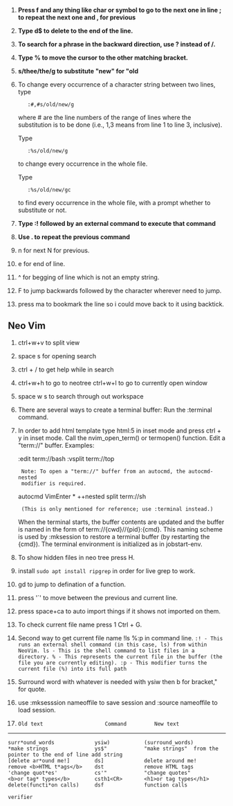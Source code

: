 1. **Press f and any thing like char or symbol to go to the next one in line ; to repeat the next one and , for previous**
2. **Type d$ to delete to the end of the line.**
3. **To search for a phrase in the backward direction, use ? instead of /.**
4. **Type % to move the cursor to the other matching bracket.**
5. **s/thee/the/g to substitute "new" for "old**
6. To change every occurrence of a character string between two lines, type
  
          :#,#s/old/new/g
  
      where # are the line numbers of the range of lines where the
      substitution is to be done (i.e., 1,3 means from line 1 to line 3, inclusive).
  
      Type
  
          :%s/old/new/g
  
      to change every occurrence in the whole file.
  
      Type
  
          :%s/old/new/gc
  
      to find every occurrence in the whole file, with a prompt whether to
      substitute or not.
7. **Type :! followed by an external command to execute that command**
8. **Use . to repeat the previous command**
9. n for next N for previous.
10. e for end of line.
11. ^ for begging of line which is not an empty string.
12. F to jump backwards followed by the character wherever need to jump.
13. press ma to bookmark the line so i could move back to it using backtick.
## Neo Vim
1. ctrl+w+v to split view
2. space s for opening search
3. ctrl + / to get help while in search
4. ctrl+w+h to go to neotree ctrl+w+l to go to currently open window
5. space w s to search through out workspace
6.  There are several ways to create a terminal buffer:
    Run the :terminal command.
7. In order to add html template type html:5 in inset mode and press ctrl + y in inset mode.
    Call the nvim_open_term() or termopen() function.
    Edit a "term://" buffer. Examples:
    
    :edit term://bash
    :vsplit term://top
    
        Note: To open a "term://" buffer from an autocmd, the autocmd-nested
        modifier is required.
    
    autocmd VimEnter * ++nested split term://sh
    
        (This is only mentioned for reference; use :terminal instead.)
    When the terminal starts, the buffer contents are updated and the buffer is
    named in the form of term://{cwd}//{pid}:{cmd}. This naming scheme is used
    by :mksession to restore a terminal buffer (by restarting the {cmd}).
    The terminal environment is initialized as in jobstart-env.
8. To show hidden files in neo tree press H.
9. install `sudo apt install ripgrep` in order for live grep to work.
10. gd to jump to defination of a function.
11. press '`' to move between the previous and current line.
12. press space+ca to auto import things if it shows not imported on them.
13. To check current file name press 1 Ctrl + G.
14. Second way to get current file name !ls %:p in command line.
           ``` :! - This runs an external shell command (in this case, ls) from within NeoVim.
            ls - This is the shell command to list files in a directory.
            % - This represents the current file in the buffer (the file you are currently editing).
            :p - This modifier turns the current file (%) into its full path   ```   
15. Surround word with whatever is needed with ysiw then b for bracket," for quote.
16. use :mksesssion nameoffile to save session and :source nameoffile to load session.
17.     Old text                    Command         New text
--------------------------------------------------------------------------------
    surr*ound_words             ysiw)           (surround_words)
    *make strings               ys$"            "make strings"  from the pointer to the end of line add string
    [delete ar*ound me!]        ds]             delete around me!
    remove <b>HTML t*ags</b>    dst             remove HTML tags
    'change quot*es'            cs'"            "change quotes"
    <b>or tag* types</b>        csth1<CR>       <h1>or tag types</h1>
    delete(functi*on calls)     dsf             function calls


`verifier`
